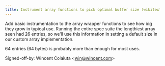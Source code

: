 ```yaml
---
title: Instrument array functions to pick optimal buffer size (wikitext, 2199333)
---
```


Add basic instrumentation to the array wrapper functions to see how big they grow in typical use. Running the entire spec suite the lengthiest array seen had 26 entries, so we'll use this information in setting a default size in our custom array implementation.

64 entries (64 bytes) is probably more than enough for most uses.

Signed-off-by: Wincent Colaiuta &lt;win@wincent.com&gt;
